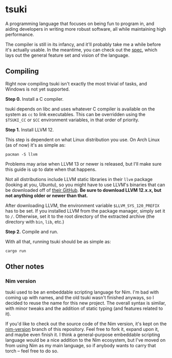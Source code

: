 # tsuki

A programming language that focuses on being fun to program in, and aiding developers in writing more robust software, all while maintaining high performance.

The compiler is still in its infancy, and it'll probably take me a while before it's actually usable. In the meantime, you can check out the [spec](spec.md), which lays out the general feature set and vision of the language.

## Compiling

Right now compiling tsuki isn't exactly the most trivial of tasks, and Windows is not yet supported.

**Step 0.** Install a C compiler.

tsuki depends on libc and uses whatever C compiler is available on the system as `cc` to link executables. This can be overridden using the `$TSUKI_CC` or `$CC` environment variables, in that order of priority.

**Step 1.** Install LLVM 12.

This step is dependent on what Linux distribution you use. On Arch Linux (as of now) it's as simple as:

```
pacman -S llvm
```

Problems may arise when LLVM 13 or newer is released, but I'll make sure this guide is up to date when that happens.

Not all distributions include LLVM static libraries in their `llvm` package (looking at you, Ubuntu), so you might have to use LLVM's binaries that can be downloaded off of [their GitHub](https://github.com/llvm/llvm-project/releases). __Be sure to download LLVM 12.x.x, but not anything older or newer than that.__

After downloading LLVM, the environment variable `$LLVM_SYS_120_PREFIX` has to be set. If you installed LLVM from the package manager, simply set it to `/`. Otherwise, set it to the root directory of the extracted archive (the directory with `bin`, `lib`, etc.)

**Step 2.** Compile and run.

With all that, running tsuki should be as simple as:
```
cargo run
```

## Other notes

### Nim version

tsuki used to be an embeddable scripting language for Nim. I'm bad with coming up with names, and the old tsuki wasn't finished anyways, so I decided to reuse the name for this new project. The overall syntax is similar, with minor tweaks and the addition of static typing (and features related to it).

If you'd like to check out the source code of the Nim version, it's kept on the [nim-version](tree/nim-version) branch of this repository. Feel free to fork it, expand upon it, and maybe even finish it. I think a general-purpose embeddable scripting language would be a nice addition to the Nim ecosystem, but I've moved on from using Nim as my main language, so if anybody wants to carry that torch – feel free to do so.
